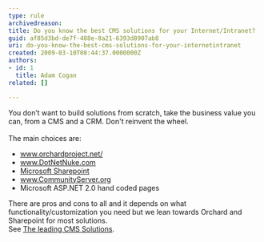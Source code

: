```yaml
---
type: rule
archivedreason: 
title: Do you know the best CMS solutions for your Internet/Intranet?
guid: af85d3bd-de7f-488e-8a21-6393d8907ab8
uri: do-you-know-the-best-cms-solutions-for-your-internetintranet
created: 2009-03-10T08:44:37.0000000Z
authors:
- id: 1
  title: Adam Cogan
related: []

---
```



<p>​You don’t want to build&#160;solutions from scratch, take the business value you can, from a CMS and a CRM. Don't reinvent the wheel.<br> 
   <br> The main choices are&#58; </p><ul><li>
      <a class="ms-rteCustom-External" href="http&#58;//www.orchardproject.net/">www.orchardproject.net/</a>&#160;&#160; </li><li>
      <a class="ms-rteCustom-External" href="http&#58;//www.dotnetnuke.com/">www.DotNetNuke.com</a>&#160; </li><li>
      <a class="ms-rteCustom-External" href="http&#58;//office.microsoft.com/en-au/sharepoint/">Microsoft Sharepoint​</a>&#160; </li><li>
      <a class="ms-rteCustom-External" href="http&#58;//www.communityserver.org/">www.CommunityServer.org</a>&#160;&#160; </li><li>Microsoft ASP.NET 2.0 hand coded pages </li></ul><p>There are pros and cons to all and it depends on what functionality/customization you need but we lean towards&#160;Orchard and Sharepoint for most solutions.<br> See 
   <a href="https&#58;//www.ssw.com.au/ssw/Consulting/DNN-DotNetNuke.aspx">The leading CMS Solutions</a>. </p>
<br><excerpt class='endintro'></excerpt><br>



